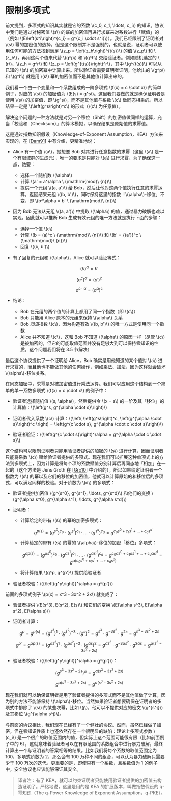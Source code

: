 # 限制多项式

前文提到，多项式的知识其实就是它的系数 \\(c_0, c_1, \ldots, c_i\\) 的知识。协议中我们是通过对秘密值 \\(s\\) 的幂的加密值再进行求幂来对系数进行「赋值」的（例如 \\(E\left(s^i\right)^{c_i} = g^{c_i \cdot s^i}\\)）。我们已经限制了证明者对 \\(s\\) 幂的加密值的选择，但是这个限制并不是强制的，也就是说，证明者可以使用任何可能的方法找到满足 \\(z_p = \left(z_h\right)^{t(s)}\\) 的值 \\(z_p\\) 和 \\(z_h\\)，再用这两个值来代替 \\(g^p\\) 和 \\(g^h\\) 交给验证者。例如随机选定的 \\(r\\)、\\(z_h = g^r\\) 和 \\(z_p = \left(g^{t(s)}\right)^r\\)，其中 \\(g^{t(s)}\\) 可以从已知的 \\(s\\) 的加密幂中计算出来。所以验证者需要证明者证明，他给出的 \\(g^p\\) 和 \\(g^h\\) 就是用 \\(s\\) 幂的加密值而不是其他值计算出来的。

我们看一个由一个变量和一个系数组成的一阶多项式 \\(f(x) = c \cdot x\\) 的简单例子，对应的 \\(s\\) 的加密值为 \\(E(s) = g^s\\)。这里我们要做的就是确保证明者是使用 \\(s\\) 的加密值，即 \\(g^s\\)，而不是其他值与系数 \\(c\\) 做同态相乘的。所以结果一定是 \\(\left(g^s\right)^c\\) 的形式（\\(c\\) 为任意值）。

解决这个问题的一种方法就是对另一个移位（Shift）的加密值做同样的运算，充当「校验和（Checksum）」的算术模拟，以确保结果是原始值的求幂值。

这是通过指数知识假设（Knowledge-of-Exponent Assumption，KEA）方法来实现的，在 [[Dam91](./references.md#Dam91)] 中有介绍，更精准地说：

* Alice 有一个值 \\(a\\)，她想要 Bob 对其进行任意指数的求幂（这里 \\(a\\) 是一个有限域群的生成元），唯一的要求是只能对 \\(a\\) 进行求幂，为了确保这一点，她要：
  * 选择一个随机数 \\(\alpha\\)
  * 计算 \\(a' = a^\alpha \ (\mathrm{mod}\ {n})\\)
  * 提供一个元组 \\((a, a')\\) 给 Bob，然后让他对这两个值执行任意的求幂运算，返回结果元组 \\((b, b')\\)，同时保持这里的指数「\\(\alpha\\)-移位」不变，即 \\(b^\alpha = b' \ (\mathrm{mod}\ {n})\\)

* 因为 Bob 无法从元组 \\((a, a')\\) 中提取 \\(\alpha\\) 的值，通过暴力破解也难以实现，因此就可以推断 Bob 生成有效元组的唯一方法就是执行下面的步骤：
  * 选择一个值 \\(c\\)
  * 计算 \\(b = (a)^c \ (\mathrm{mod}\ {n})\\) 和 \\(b' = {(a')}^c \ (\mathrm{mod}\ {n})\\)
  * 回复 \\((b, b')\\)

* 有了回复的元组和 \\(\alpha\\)，Alice 就可以验证等式：

  $$(b)^\alpha = b'$$

  $$\left(a^c\right)^\alpha = {(a')}^c$$

  $$a^{c \cdot \alpha} = {\left(a^\alpha\right)}^c$$

* 结论：
  * Bob 在元组的两个值的计算上都用了同一个指数（即 \\(c\\)）
  * Bob 只能用 Alice 原本的元组来保持 \\(\alpha\\) 关系
  * Bob *知道*指数 \\(c\\)，因为构造有效 \\((b, b')\\) 的唯一方式是使用同一个指数
  * Alice 并不知道 \\(c\\)，这和 Bob 不知道 \\(\alpha\\) 的原因一样（尽管 \\(c\\) 是被加密的，但它的可能取值范围并没有足够大到可以保持零知识的性质，这个问题我们将在 3.5 节解决）

最后这个协议提供了一个证明给 Alice，Bob 确实是用他知道的某个值对 \\(a\\) 进行求幂的，而且他也不能做其他的任何操作，例如乘法、加法，因为这样就会破坏 \\(\alpha\\)-移位关系。

在同态加密中，求幂是对被加密值进行乘法运算。我们可以应用这个结构到一个简单的单一系数多项式 \\(f(x) = c \cdot x\\) 的例子中：

* 验证者选择随机值 \\(s, \alpha\\)，然后提供令 \\(x = s\\) 的一阶及其「移位」的计算值：\\(\left(g^s, g^{\alpha \cdot s}\right)\\)

* 证明者代入系数 \\(c\\) 计算：\\(\left( \left(g^s\right)^c, \left(g^{\alpha \cdot s}\right)^c \right) = \left(g^{c \cdot s}, g^{\alpha \cdot c \cdot s}\right)\\)

* 验证者验证：\\(\left(g^{c \cdot s}\right)^\alpha = g^{\alpha \cdot c \cdot s}\\)

这个结构可以限制证明者只能用验证者提供的加密的 \\(s\\) 进行计算，因而证明者只能将系数 \\(c\\) 赋给验证者提供的多项式。现在我们可以扩展这种单项式上的方法到多项式上，因为计算是将每个项的系数赋值分别计算后再同态地「相加」在一起的（这个方法是 Jens Groth 在 [[Gro10](./references.md#Gro10)] 中介绍的）。所以如果给定证明者一个指数为 \\(s\\) 的幂以及它们的移位的加密值，他就可以计算原始的和移位后的多项式，可以满足同样的校验。对于阶数为 \\(d\\) 的多项式：

* 验证者提供加密值 \\(g^{s^0}, g^{s^1}, \ldots, g^{s^d}\\) 和他们的变换 \\(g^{\alpha s^0}, g^{\alpha s^1}, \ldots, g^{\alpha s^d}\\)

* 证明者：
  * 计算给定的带有 \\(s\\) 的幂的加密多项式：

    $$g^{p(s)} = \left(g^{s^0}\right)^{c_0} \cdot \left(g^{s^1}\right)^{c_1} \cdot \ldots \cdot \left(g^{s^d}\right)^{c_d} = g^{c_0 s^0 + c_1 s^1 + \ldots + c_d s^d}$$

  * 计算给定的带有 \\(s\\) 的幂的 \\(\alpha\\)-移位的加密「移位」多项式：

    $$ g^{\alpha p(s)} = \left(g^{\alpha s^0}\right)^{c_0} \cdot \left(g^{\alpha s^1}\right)^{c_1} \cdot \ldots \cdot \left(g^{\alpha s^d}\right)^{c_d} = g^{c_0 \alpha s^0 + c_1 \alpha s^1 + \ldots + c_d \alpha s^d} = g^{\alpha (c_0 s^0 + c_1 s^1 + \ldots + c_d s^d)}$$

  * 将计算结果 \\(g^p, g^{p'}\\) 提供给验证者

* 验证者校验：\\({\left(g^p\right)}^\alpha = g^{p'}\\)

前面的多项式例子 \\(p(x) = x^3 - 3x^2 + 2x\\) 就变成了：

* 验证者提供 \\(E(s^3), E(s^2), E(s)\\) 和它们的变换 \\(E(\alpha s^3), E(\alpha s^2), E(\alpha s)\\)

* 证明者计算：

  $$g^p = g^{p(s)} = \left(g^{s^3}\right)^1 \cdot \left(g^{s^2}\right)^{-3} \cdot \Big(g^s\Big)^2 = g^{s^3} \cdot g^{-3s^2} \cdot g^{2s} = g^{s^3 - 3s^2 + 2s}$$

  $$g^{p'} = g^{\alpha p(s)} = \left(g^{\alpha s^3}\right)^1 \cdot \left(g^{\alpha s^2}\right)^{-3} \cdot \Big(g^{\alpha s}\Big)^2 = g^{\alpha s^3} \cdot g^{-3 \alpha s^2} \cdot g^{2 \alpha s} = g^{\alpha(s^3 - 3 s^2 + 2s)}$$

* 验证者校验：\\({\left(g^p\right)}^\alpha = g^{p'}\\)：

  $${\left(g^{s^3 - 3s^2 + 2s}\right)}^\alpha = g^{\alpha(s^3 - 3 s^2 + 2s)}$$

  $$g^{\alpha(s^3 - 3 s^2 + 2s)} = g^{\alpha(s^3 - 3 s^2 + 2s)}$$

现在我们就可以确保证明者是用了验证者提供的多项式而不是其他值做了计算，因为别的方法不能够保持 \\(\alpha\\)-移位。当然如果验证者想要确保在证明者的多项式中排除了 \\(s\\) 的某些次幂，比如 \\(j\\)，他可以不提供对应的密文 \\(g^{s^j}\\) 及其移位 \\(g^{\alpha s^j}\\)。

与前面的协议相比，我们现在已经有了一个健壮的协议。然而，虽然已经做了加密，但在零知识性质上也还依然存在一个很明显的缺陷：理论上多项式参数 \\(c_i\\) 是一个很广的取值范围内的值，但实际上这个范围可能很有限（比如前面例子中的 6），这就意味着验证者可以在有限范围的系数组合中进行暴力破解，最终计算出一个与证明者的答案相等的结果。比如我们将每个系数的取值范围定为 100，多项式阶数为 2，那么会有 100 万种不同的组合，可以认为暴力破解只需要少于 100 万次的迭代。更重要的是，即使只有一个系数，且系数值为 1 的例子中，安全协议也应该能够保证其安全。

> 译者注：有了 KEA，就可以约束证明者只能使用验证者提供的加密值去构造证明了。严格地说，这里是用的是 KEA 的扩展版本，叫做指数假设的 q-幂知识（The q-Power Knowledge of Exponent Assumption，q-PKE）。
